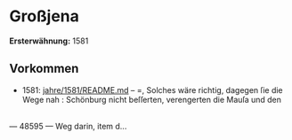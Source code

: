 # Großjena

**Ersterwähnung:** 1581

## Vorkommen
- 1581: [jahre/1581/README.md](../jahre/1581/README.md) – =, Solches wäre richtig, dagegen ſie die Wege nah
: Schönburg nicht beſſerten, verengerten die Mauſa und den


\
— 48595 —
Weg darin, item d...
